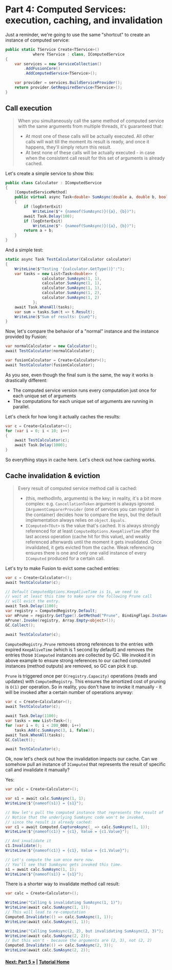 # Part 4: Computed Services: execution, caching, and invalidation

Just a reminder, we're going to use the same "shortcut" to create an instance
of computed service:

``` cs --editable false --region part04_createHelper --source-file Part04.cs
public static TService Create<TService>()
            where TService : class, IComputedService
{
    var services = new ServiceCollection()
        .AddFusionCore()
        .AddComputedService<TService>();

    var provider = services.BuildServiceProvider();
    return provider.GetRequiredService<TService>();
}
```

## Call execution

> When you simultaneously call the same method of computed service
> with the same arguments from multiple threads, it's guaranteed
> that:
> 
> * At most one of these calls will be actually executed. All other  
>   calls will wait till the moment its result is ready, and once
>   it happens, they'll simply return this result.
> * At best none of these calls will be actually executed - in case
>   when the consistent call result for this set of arguments is
>   already cached.

Let's create a simple service to show this:

``` cs --region part04_defineCalculator --source-file Part04.cs
public class Calculator : IComputedService
{
    [ComputedServiceMethod]
    public virtual async Task<double> SumAsync(double a, double b, bool logEnterExit = true)
    {
        if (logEnterExit)
            WriteLine($"+ {nameof(SumAsync)}({a}, {b})");
        await Task.Delay(100);
        if (logEnterExit)
            WriteLine($"- {nameof(SumAsync)}({a}, {b})");
        return a + b;
    }
}
```

And a simple test:

``` cs --region part04_defineTestCalculator --source-file Part04.cs
static async Task TestCalculator(Calculator calculator)
{
    WriteLine($"Testing '{calculator.GetType()}':");
    var tasks = new List<Task<double>> {
                calculator.SumAsync(1, 1),
                calculator.SumAsync(1, 1),
                calculator.SumAsync(1, 1),
                calculator.SumAsync(1, 2),
                calculator.SumAsync(1, 2)
            };
    await Task.WhenAll(tasks);
    var sum = tasks.Sum(t => t.Result);
    WriteLine($"Sum of results: {sum}");
}
```

Now, let's compare the behavior of a "normal" instance
and the instance provided by Fusion:

``` cs --region part04_useCalculator1 --source-file Part04.cs
var normalCalculator = new Calculator();
await TestCalculator(normalCalculator);

var fusionCalculator = Create<Calculator>();
await TestCalculator(fusionCalculator);
```

As you see, even though the final sum is the same, the way it works
is drastically different:

* The computed service version runs every computation just
  once for each unique set of arguments
* The computations for each unique set of arguments are running
  in parallel.

Let's check for how long it actually caches the results:

``` cs --region part04_useCalculator2 --source-file Part04.cs
var c = Create<Calculator>();
for (var i = 0; i < 10; i++)
{
    await TestCalculator(c);
    await Task.Delay(1000);
}
```

So everything stays in cache here. Let's check out how caching works.

## Cache invalidation & eviction

> Every result of computed service method call is cached:
> 
> * (this, methodInfo, arguments) is the key; in reality,
>   it's a bit more complex: e.g. `CancellationToken` argument
>   is always ignored. `IArgumentComparerProvider` (one of services
>   you can register in the container) decides how to compare the keys,
>   but the default implementation always relies on `object.Equals`.
> * `IComputed<TOut>` is the value that's cached. It is
>   always strongly referenced for at least `ComputedOptions.KeepAliveTime`
>   after the last access operation (cache hit for this value),
>   and weakly referenced afterwards until the moment it gets invalidated.
>   Once invalidated, it gets evicted from the cache.
>   Weak referencing ensures there is one and only one valid instance
>   of every `IComputed` produced for a certain call.

Let's try to make Fusion to evict some cached entries:

``` cs --region part04_useCalculator3 --source-file Part04.cs
var c = Create<Calculator>();
await TestCalculator(c);

// Default ComputedOptions.KeepAliveTime is 1s, we need to
// wait at least this time to make sure the following Prune call
// will evict the entry.
await Task.Delay(1100);
var registry = ComputedRegistry.Default;
var mPrune = registry.GetType().GetMethod("Prune", BindingFlags.Instance | BindingFlags.NonPublic);
mPrune!.Invoke(registry, Array.Empty<object>());
GC.Collect();

await TestCalculator(c);
```

`ComputedRegistry.Prune` removes strong references to the
entries with expired `KeepAliveTime` (which is 1 second by default)
and removes the entries those `IComputed` instances are collected by GC.
We invoked it in above example to ensure strong references to our cached
computed instances (method outputs) are removed, so GC can pick it up.

`Prune` is triggered once per `O(registry.Capacity)` operations (reads and
updates) with `ComputedRegistry`. This ensures the amortized cost of pruning
is `O(1)` per operation. So in reality, you don't have to invoke it manually -
it will be invoked after a certain number of operations anyway:

``` cs --region part04_useCalculator4 --source-file Part04.cs
var c = Create<Calculator>();
await TestCalculator(c);

await Task.Delay(1100);
var tasks = new List<Task>();
for (var i = 0; i < 200_000; i++)
    tasks.Add(c.SumAsync(3, i, false));
await Task.WhenAll(tasks);
GC.Collect();

await TestCalculator(c);
```

Ok, now let's check out how the invalidation impacts our cache.
Can we somehow pull an instance of `IComputed` that represents
the result of specific call and invalidate it manually?

Yes:

``` cs --region part04_useCalculator5 --source-file Part04.cs
var calc = Create<Calculator>();

var s1 = await calc.SumAsync(1, 1);
WriteLine($"{nameof(s1)} = {s1}");

// Now let's pull the computed instance that represents the result of
// Notice that the underlying SumAsync code won't be invoked,
// since the result is already cached:
var c1 = await Computed.CaptureAsync(_ => calc.SumAsync(1, 1));
WriteLine($"{nameof(c1)} = {c1}, Value = {c1.Value}");

// And invalidate it
c1.Invalidate();
WriteLine($"{nameof(c1)} = {c1}, Value = {c1.Value}");

// Let's compute the sum once more now.
// You'll see that SumAsync gets invoked this time.
s1 = await calc.SumAsync(1, 1);
WriteLine($"{nameof(s1)} = {s1}");
```

There is a shorter way to invalidate method call result:

``` cs --region part04_useCalculator6 --source-file Part04.cs
var calc = Create<Calculator>();

WriteLine("Calling & invalidating SumAsync(1, 1)");
WriteLine(await calc.SumAsync(1, 1));
// This will lead to re-computation
Computed.Invalidate(() => calc.SumAsync(1, 1));
WriteLine(await calc.SumAsync(1, 1));

WriteLine("Calling SumAsync(2, 2), but invalidating SumAsync(2, 3)");
WriteLine(await calc.SumAsync(2, 2));
// But this won't - because the arguments are (2, 3), not (2, 2)
Computed.Invalidate(() => calc.SumAsync(2, 3));
WriteLine(await calc.SumAsync(2, 2));
```

#### [Next: Part 5 &raquo;](./Part05.md) | [Tutorial Home](./README.md)

